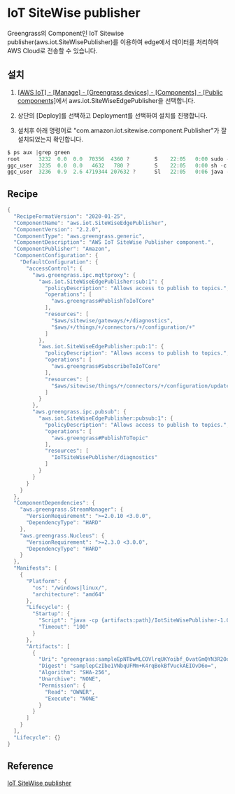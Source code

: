 # IoT SiteWise publisher

Greengrass의 Component인 IoT Sitewise publisher(aws.iot.SiteWisePublisher)를 이용하여 edge에서 데이터를 처리하여 AWS Cloud로 전송할 수 있습니다. 

## 설치

1) [[AWS IoT] - [Manage] - [Greengrass devices] - [Components] - [Public components]](https://ap-northeast-2.console.aws.amazon.com/iot/home?region=ap-northeast-2#/greengrass/v2/components/public)에서 aws.iot.SiteWiseEdgePublisher을 선택합니다. 

2) 상단의 [Deploy]를 선택하고 Deployment를 선택하여 설치를 진행합니다.

3) 설치후 아래 명령어로 "com.amazon.iot.sitewise.component.Publisher"가 잘 설치되었는지 확인합니다. 

```c
$ ps aux |grep green
root      3232  0.0  0.0  70356  4360 ?        S    22:05   0:00 sudo -n -E -H -u ggc_user -g ggc_group -- sh -c java -cp /greengrass/v2/packages/artifacts/aws.iot.SiteWiseEdgePublisher/2.2.0/IotSiteWisePublisher-1.0-super.jar com.amazon.iot.sitewise.component.Publisher 
ggc_user  3235  0.0  0.0   4632   780 ?        S    22:05   0:00 sh -c java -cp /greengrass/v2/packages/artifacts/aws.iot.SiteWiseEdgePublisher/2.2.0/IotSiteWisePublisher-1.0-super.jar com.amazon.iot.sitewise.component.Publisher 
ggc_user  3236  0.9  2.6 4719344 207632 ?      Sl   22:05   0:06 java -cp /greengrass/v2/packages/artifacts/aws.iot.SiteWiseEdgePublisher/2.2.0/IotSiteWisePublisher-1.0-super.jar com.amazon.iot.sitewise.component.Publisher
```

## Recipe

```java
{
  "RecipeFormatVersion": "2020-01-25",
  "ComponentName": "aws.iot.SiteWiseEdgePublisher",
  "ComponentVersion": "2.2.0",
  "ComponentType": "aws.greengrass.generic",
  "ComponentDescription": "AWS IoT SiteWise Publisher component.",
  "ComponentPublisher": "Amazon",
  "ComponentConfiguration": {
    "DefaultConfiguration": {
      "accessControl": {
        "aws.greengrass.ipc.mqttproxy": {
          "aws.iot.SiteWiseEdgePublisher:sub:1": {
            "policyDescription": "Allows access to publish to topics.",
            "operations": [
              "aws.greengrass#PublishToIoTCore"
            ],
            "resources": [
              "$aws/sitewise/gateways/+/diagnostics",
              "$aws/+/things/+/connectors/+/configuration/+"
            ]
          },
          "aws.iot.SiteWiseEdgePublisher:pub:1": {
            "policyDescription": "Allows access to publish to topics.",
            "operations": [
              "aws.greengrass#SubscribeToIoTCore"
            ],
            "resources": [
              "$aws/sitewise/things/+/connectors/+/configuration/update"
            ]
          }
        },
        "aws.greengrass.ipc.pubsub": {
          "aws.iot.SiteWiseEdgePublisher:pubsub:1": {
            "policyDescription": "Allows access to publish to topics.",
            "operations": [
              "aws.greengrass#PublishToTopic"
            ],
            "resources": [
              "IoTSiteWisePublisher/diagnostics"
            ]
          }
        }
      }
    }
  },
  "ComponentDependencies": {
    "aws.greengrass.StreamManager": {
      "VersionRequirement": ">=2.0.10 <3.0.0",
      "DependencyType": "HARD"
    },
    "aws.greengrass.Nucleus": {
      "VersionRequirement": ">=2.3.0 <3.0.0",
      "DependencyType": "HARD"
    }
  },
  "Manifests": [
    {
      "Platform": {
        "os": "/windows|linux/",
        "architecture": "amd64"
      },
      "Lifecycle": {
        "Startup": {
          "Script": "java -cp {artifacts:path}/IotSiteWisePublisher-1.0-super.jar com.amazon.iot.sitewise.component.Publisher\n",
          "Timeout": "100"
        }
      },
      "Artifacts": [
        {
          "Uri": "greengrass:sampleEpNTbwMLCOVlrqUKYoibf_OvatGmQYN3R2Oo=/IotSiteWisePublisher-1.0-super.jar",
          "Digest": "samplepCzIbe1VNbqUFMm+K4rqBokBfVuckAEIOvD6o=",
          "Algorithm": "SHA-256",
          "Unarchive": "NONE",
          "Permission": {
            "Read": "OWNER",
            "Execute": "NONE"
          }
        }
      ]
    }
  ],
  "Lifecycle": {}
}
```


## Reference

[IoT SiteWise publisher](https://docs.aws.amazon.com/greengrass/v2/developerguide/iotsitewise-publisher-component.html)

